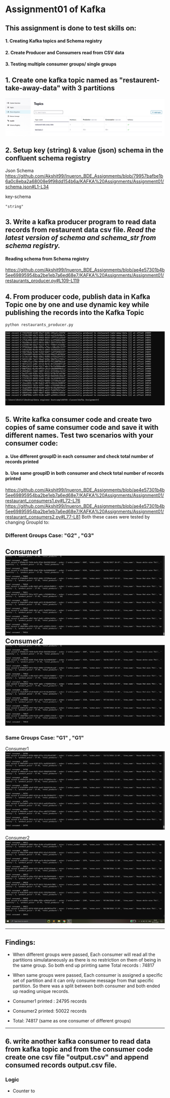 # Assignment01 of Kafka

## This assignment is done to test skills on:
#### 1. Creating Kafka topics and Schema registry 
#### 2. Create Producer and Consumers read from CSV data
#### 3. Testing multiple consumer groups/ single groups


## 1. Create one kafka topic named as "restaurent-take-away-data" with 3 partitions

![alt text](https://github.com/Akshit99/Inueron_BDE_Assignments/blob/main/KAFKA%20Assignments/Assignment01/screenshots/Kafka-topic.PNG?raw=true "Create Topic")

## 2. Setup key (string) & value (json) schema in the confluent schema registry

Json Schema
https://github.com/Akshit99/Inueron_BDE_Assignments/blob/79957bafbe1b6a0c8eba2a68008e9f98dd154b6a/KAFKA%20Assignments/Assignment01/schema.json#L1-L34

key-schema
```
"string"
```

 ## 3. Write a kafka producer program to read data records from restaurent data csv file. *Read the latest version of schema and schema_str from schema registry.*

#### Reading schema from Schema registry

https://github.com/Akshit99/Inueron_BDE_Assignments/blob/ae4e57301b4b5ee69895954ba2be1eb7a6ed68e7/KAFKA%20Assignments/Assignment01/restaurants_producer.py#L109-L119

## 4. From producer code, publish data in Kafka Topic one by one and use dynamic key while publishing the records into the Kafka Topic
```
python restaurants_producer.py
```

![alt text](https://github.com/Akshit99/Inueron_BDE_Assignments/blob/main/KAFKA%20Assignments/Assignment01/screenshots/producer.PNG?raw=true)

## 5. Write kafka consumer code and create two copies of same consumer code and save it with different names. Test two scenarios with your consumer code:
#### a. Use different groupID in each consumer and check total number of records printed
#### b. Use same groupID in both consumer and check total number of records printed

https://github.com/Akshit99/Inueron_BDE_Assignments/blob/ae4e57301b4b5ee69895954ba2be1eb7a6ed68e7/KAFKA%20Assignments/Assignment01/restaurant_consumers1.py#L72-L76
https://github.com/Akshit99/Inueron_BDE_Assignments/blob/ae4e57301b4b5ee69895954ba2be1eb7a6ed68e7/KAFKA%20Assignments/Assignment01/restaurant_consumers2.py#L77-L81
Both these cases were tested by changing GroupId to:

### Different Groups Case:  "G2" , "G3"

Consumer1 
![alt text](https://github.com/Akshit99/Inueron_BDE_Assignments/blob/main/KAFKA%20Assignments/Assignment01/screenshots/dg_consumer1.PNG?raw=true)
Consumer2
![alt text](https://github.com/Akshit99/Inueron_BDE_Assignments/blob/main/KAFKA%20Assignments/Assignment01/screenshots/dg_consumer2.PNG?raw=true)
---

### Same Groups Case: "G1" , "G1"

Consumer1
![alt text](https://github.com/Akshit99/Inueron_BDE_Assignments/blob/main/KAFKA%20Assignments/Assignment01/screenshots/sg_consumer1.PNG?raw=true)

Consumer2 
![alt text](https://github.com/Akshit99/Inueron_BDE_Assignments/blob/main/KAFKA%20Assignments/Assignment01/screenshots/sg_consumer2.PNG?raw=true)

---
## Findings:
- When different groups were passed, Each consumer will read all the partitions simulataneously as there is no restriction on them of being in the same group. So both end up printing same Total records : 74817
- When same groups were passed, Each consumer is assigned a specific set of partition and it can only consume message from that specific partition. So there was a split between both consumer and both ended up reading unique records. 

 - Consumer1 printed : 24795 records  
 - Consumer2 printed: 50022 records 
 - Total: 74817 (same as one consumer of different groups)
  
---

## 6. write another kafka consumer to read data from kafka topic and from the consumer code create one csv file "output.csv" and append consumed records output.csv file.


### Logic 
- Counter to 
